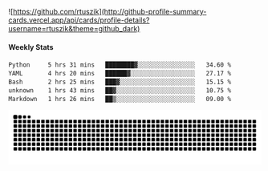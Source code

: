 ![https://github.com/rtuszik](http://github-profile-summary-cards.vercel.app/api/cards/profile-details?username=rtuszik&theme=github_dark)

#### Weekly Stats
<!--START_SECTION:waka-->

```txt
Python     5 hrs 31 mins   ████████▓░░░░░░░░░░░░░░░░   34.60 %
YAML       4 hrs 20 mins   ██████▓░░░░░░░░░░░░░░░░░░   27.17 %
Bash       2 hrs 25 mins   ███▓░░░░░░░░░░░░░░░░░░░░░   15.15 %
unknown    1 hrs 43 mins   ██▓░░░░░░░░░░░░░░░░░░░░░░   10.75 %
Markdown   1 hrs 26 mins   ██▒░░░░░░░░░░░░░░░░░░░░░░   09.00 %
```

<!--END_SECTION:waka-->

![](https://raw.githubusercontent.com/rtuszik/rtuszik/output/github-contribution-grid-snake-dark.svg)
